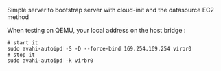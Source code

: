 Simple server to bootstrap server with cloud-init and the datasource EC2 method

When testing on QEMU, your local address on the host bridge : 

    # start it
    sudo avahi-autoipd -S -D --force-bind 169.254.169.254 virbr0
    # stop it
    sudo avahi-autoipd -k virbr0

